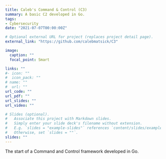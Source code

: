 ```yaml
---
title: Caleb's Command & Control (C3)
summary: A basic C2 developed in Go.
tags:
- Cybersecurity
date: "2021-07-07T00:00:00Z"

# Optional external URL for project (replaces project detail page).
external_link: "https://github.com/calebmatsick/C3"

image:
  caption: ""
  focal_point: Smart

links: ""
#- icon: ""
#  icon_pack: ""
# name: ""
#  url: ""
url_code: ""
url_pdf: ""
url_slides: ""
url_video: ""

# Slides (optional).
#   Associate this project with Markdown slides.
#   Simply enter your slide deck's filename without extension.
#   E.g. `slides = "example-slides"` references `content/slides/example-slides.md`.
#   Otherwise, set `slides = ""`.
slides: ""
---
```


The start of a Command and Control framework developed in Go.
